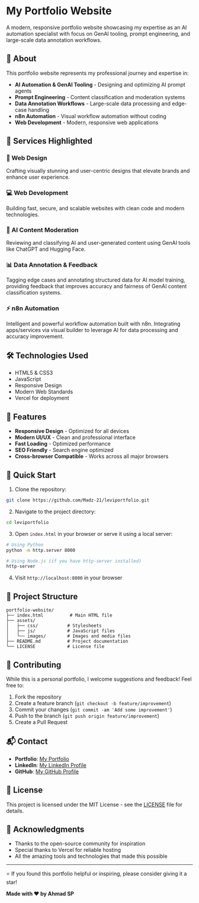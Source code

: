 # My Portfolio Website

A modern, responsive portfolio website showcasing my expertise as an AI automation specialist with focus on GenAI tooling, prompt engineering, and large-scale data annotation workflows.

## 🚀 About

This portfolio website represents my professional journey and expertise in:

- **AI Automation & GenAI Tooling** - Designing and optimizing AI prompt agents
- **Prompt Engineering** - Content classification and moderation systems
- **Data Annotation Workflows** - Large-scale data processing and edge-case handling
- **n8n Automation** - Visual workflow automation without coding
- **Web Development** - Modern, responsive web applications

## 💼 Services Highlighted

### 🎨 Web Design
Crafting visually stunning and user-centric designs that elevate brands and enhance user experience.

### 💻 Web Development  
Building fast, secure, and scalable websites with clean code and modern technologies.

### 🤖 AI Content Moderation
Reviewing and classifying AI and user-generated content using GenAI tools like ChatGPT and Hugging Face.

### 📊 Data Annotation & Feedback
Tagging edge cases and annotating structured data for AI model training, providing feedback that improves accuracy and fairness of GenAI content classification systems.

### ⚡ n8n Automation
Intelligent and powerful workflow automation built with n8n. Integrating apps/services via visual builder to leverage AI for data processing and accuracy improvement.

## 🛠️ Technologies Used

- HTML5 & CSS3
- JavaScript
- Responsive Design
- Modern Web Standards
- Vercel for deployment

## 📱 Features

- **Responsive Design** - Optimized for all devices
- **Modern UI/UX** - Clean and professional interface  
- **Fast Loading** - Optimized performance
- **SEO Friendly** - Search engine optimized
- **Cross-browser Compatible** - Works across all major browsers

## 🚀 Quick Start

1. Clone the repository:
```bash
git clone https://github.com/Madz-21/leviportfolio.git
```

2. Navigate to the project directory:
```bash
cd leviportfolio
```

3. Open `index.html` in your browser or serve it using a local server:
```bash
# Using Python
python -m http.server 8000

# Using Node.js (if you have http-server installed)
http-server
```

4. Visit `http://localhost:8000` in your browser

## 📂 Project Structure

```
portfolio-website/
├── index.html          # Main HTML file
├── assets/
│   ├── css/           # Stylesheets
│   ├── js/            # JavaScript files
│   └── images/        # Images and media files
├── README.md          # Project documentation
└── LICENSE            # License file
```

## 🤝 Contributing

While this is a personal portfolio, I welcome suggestions and feedback! Feel free to:

1. Fork the repository
2. Create a feature branch (`git checkout -b feature/improvement`)
3. Commit your changes (`git commit -am 'Add some improvement'`)
4. Push to the branch (`git push origin feature/improvement`)
5. Create a Pull Request

## 📬 Contact

- **Portfolio**: [My Portfolio](https://leviportfolio.vercel.app)
- **LinkedIn**: [My LinkedIn Profile](https://linkedin.com/in/ahmad-sahl-p)
- **GitHub**: [My GitHub Profile](https://github.com/doyz21)

## 📄 License

This project is licensed under the MIT License - see the [LICENSE](LICENSE) file for details.

## 🙏 Acknowledgments

- Thanks to the open-source community for inspiration
- Special thanks to Vercel for reliable hosting
- All the amazing tools and technologies that made this possible

---

⭐ If you found this portfolio helpful or inspiring, please consider giving it a star!


**Made with ❤️ by Ahmad SP**


